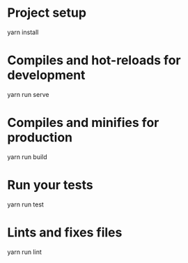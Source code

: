 # Project setup
yarn install
# Compiles and hot-reloads for development
yarn run serve
# Compiles and minifies for production
yarn run build
# Run your tests
yarn run test
# Lints and fixes files
yarn run lint

